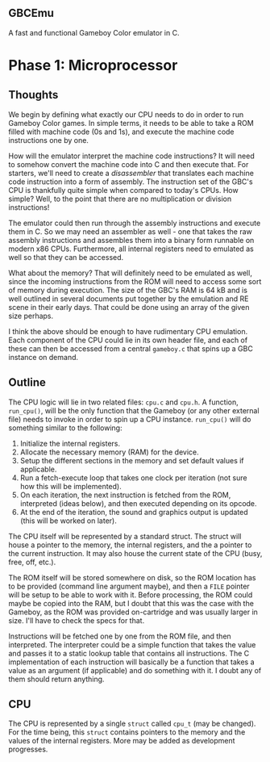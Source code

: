 GBCEmu
------

A fast and functional Gameboy Color emulator in C.

# Phase 1: Microprocessor

## Thoughts

We begin by defining what exactly our CPU needs to do in order to run Gameboy Color games. In simple terms, it needs to be able to take a ROM filled with machine code (0s and 1s), and execute the machine code instructions one by one.

How will the emulator interpret the machine code instructions? It will need to somehow convert the machine code into C and then execute that. For starters, we'll need to create a *disassembler* that translates each machine code instruction into a form of assembly. The instruction set of the GBC's CPU is thankfully quite simple when compared to today's CPUs. How simple? Well, to the point that there are no multiplication or division instructions!

The emulator could then run through the assembly instructions and execute them in C. So we may need an assembler as well - one that takes the raw assembly instructions and assembles them into a binary form runnable on modern x86 CPUs. Furthermore, all internal registers need to emulated as well so that they can be accessed.

What about the memory? That will definitely need to be emulated as well, since the incoming instructions from the ROM will need to access some sort of memory during execution. The size of the GBC's RAM is 64 kB and is well outlined in several documents put together by the emulation and RE scene in their early days. That could be done using an array of the given size perhaps.

I think the above should be enough to have rudimentary CPU emulation. Each component of the CPU could lie in its own header file, and each of these can then be accessed from a central `gameboy.c` that spins up a GBC instance on demand.

## Outline

The CPU logic will lie in two related files: `cpu.c` and `cpu.h`. A function, `run_cpu()`, will be the only function that the Gameboy (or any other external file) needs to invoke in order to spin up a CPU instance. `run_cpu()` will do something similar to the following:

1. Initialize the internal registers.
1. Allocate the necessary memory (RAM) for the device.
3. Setup the different sections in the memory and set default values if applicable.
4. Run a fetch-execute loop that takes one clock per iteration (not sure how this will be implemented).
5. On each iteration, the next instruction is fetched from the ROM, interpreted (ideas below), and then executed depending on its opcode.
6. At the end of the iteration, the sound and graphics output is updated (this will be worked on later).

The CPU itself will be represented by a standard struct. The struct will house a pointer to the memory, the internal registers, and the a pointer to the current instruction. It may also house the current state of the CPU (busy, free, off, etc.).

The ROM itself will be stored somewhere on disk, so the ROM location has to be provided (command line argument maybe), and then a `FILE` pointer will be setup to be able to work with it. Before processing, the ROM could maybe be copied into the RAM, but I doubt that this was the case with the Gameboy, as the ROM was provided on-cartridge and was usually larger in size. I'll have to check the specs for that.

Instructions will be fetched one by one from the ROM file, and then interpreted. The interpreter could be a simple function that takes the value and passes it to a static lookup table that contains all instructions. The C implementation of each instruction will basically be a function that takes a value as an argument (if applicable) and do something with it. I doubt any of them should return anything.

## CPU

The CPU is represented by a single `struct` called `cpu_t` (may be changed). For the time being, this `struct` contains pointers to the memory and the values of the internal registers. More may be added as development progresses.